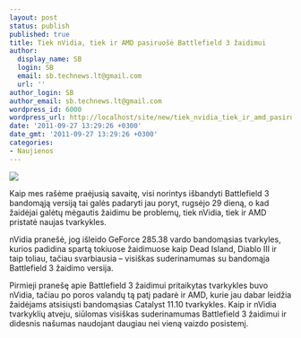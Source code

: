 ```yaml
---
layout: post
status: publish
published: true
title: Tiek nVidia, tiek ir AMD pasiruošė Battlefield 3 žaidimui
author:
  display_name: SB
  login: SB
  email: sb.technews.lt@gmail.com
  url: ''
author_login: SB
author_email: sb.technews.lt@gmail.com
wordpress_id: 6000
wordpress_url: http://localhost/site/new/tiek_nvidia_tiek_ir_amd_pasiruose_battlefield_3_zaidimui/
date: '2011-09-27 13:29:26 +0300'
date_gmt: '2011-09-27 13:29:26 +0300'
categories:
- Naujienos
---
```

<div class="imgright"><img src="http://technews.lt/upload/Battlefield3-Logo.jpg"  /></div>
<p>Kaip mes rašėme praėjusią savaitę, visi norintys išbandyti Battlefield 3 bandomąją versiją tai galės padaryti jau poryt, rugsėjo 29 dieną, o kad žaidėjai galėtų mėgautis žaidimu be problemų, tiek nVidia, tiek ir AMD pristatė naujas tvarkykles.</p>
<p>nVidia pranešė, jog išleido GeForce 285.38 vardo bandomąsias tvarkyles, kurios padidina spartą tokiuose žaidimuose kaip Dead Island, Diablo III ir taip toliau, tačiau svarbiausia – visiškas suderinamumas su bandomąja Battlefield 3 žaidimo versija.</p>
<p>Pirmieji pranešę apie Battlefield 3 žaidimui pritaikytas tvarkykles buvo nVidia, tačiau po poros valandų tą patį padarė ir AMD, kurie jau dabar leidžia žaidėjams atsisiųsti bandomąsias Catalyst 11.10 tvarkykles. Kaip ir nVidia tvarkyklių atveju, siūlomas visiškas suderinamumas Battlefield 3 žaidimui ir didesnis našumas naudojant daugiau nei vieną vaizdo posistemį.</p>
